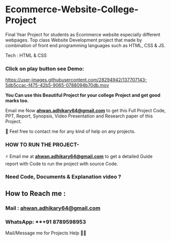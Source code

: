 # Ecommerce-Website-College-Project
Final Year Project for students as Ecommerce website especially different webpages. Top class Website Development project that made by combination of front end programming languages such as HTML, CSS &amp; JS.

Tech : HTML & CSS

### Click on play button see Demo:

https://user-images.githubusercontent.com/28294942/137707143-5db5ccac-f475-42b5-9065-0788094b70db.mov

**You Can use this Beautiful Project for your college Project and get good marks too.**

Email me Now **ahwan.adhikary64@gmail.com** to get this Full Project Code, PPT, Report, Synopsis, Video Presentation and Research paper of this Project.

💌 Feel free to contact me for any kind of help on any projects.
 
### HOW TO RUN THE PROJECT-
⚡ Email me at **ahwan.adhikary64@gmail.com** to get a detailed Guide report with Code to run the project with source Code.

### Need Code, Documents & Explanation video ? 

## How to Reach me :

### Mail : ahwan.adhikary64@gmail.com

### WhatsApp: **+91 8789598953

Mail/Message me for Projects Help 🙏🏻


